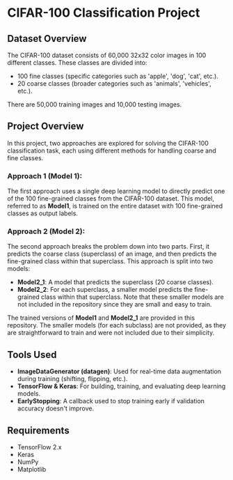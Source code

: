 # CIFAR-100 Classification Project

## Dataset Overview

The CIFAR-100 dataset consists of 60,000 32x32 color images in 100 different classes. These classes are divided into:

- 100 fine classes (specific categories such as 'apple', 'dog', 'cat', etc.).
- 20 coarse classes (broader categories such as 'animals', 'vehicles', etc.).

There are 50,000 training images and 10,000 testing images.

## Project Overview

In this project, two approaches are explored for solving the CIFAR-100 classification task, each using different methods for handling coarse and fine classes.

### Approach 1 (Model 1):
The first approach uses a single deep learning model to directly predict one of the 100 fine-grained classes from the CIFAR-100 dataset. This model, referred to as **Model1**, is trained on the entire dataset with 100 fine-grained classes as output labels.

### Approach 2 (Model 2):
The second approach breaks the problem down into two parts. First, it predicts the coarse class (superclass) of an image, and then predicts the fine-grained class within that superclass. This approach is split into two models:
- **Model2_1**: A model that predicts the superclass (20 coarse classes).
- **Model2_2**: For each superclass, a smaller model predicts the fine-grained class within that superclass. Note that these smaller models are not included in the repository since they are small and easy to train.

The trained versions of **Model1** and **Model2_1** are provided in this repository. The smaller models (for each subclass) are not provided, as they are straightforward to train and were not included due to their simplicity.

## Tools Used

- **ImageDataGenerator (datagen)**: Used for real-time data augmentation during training (shifting, flipping, etc.).
- **TensorFlow & Keras**: For building, training, and evaluating deep learning models.
- **EarlyStopping**: A callback used to stop training early if validation accuracy doesn't improve.

## Requirements

- TensorFlow 2.x
- Keras
- NumPy
- Matplotlib
